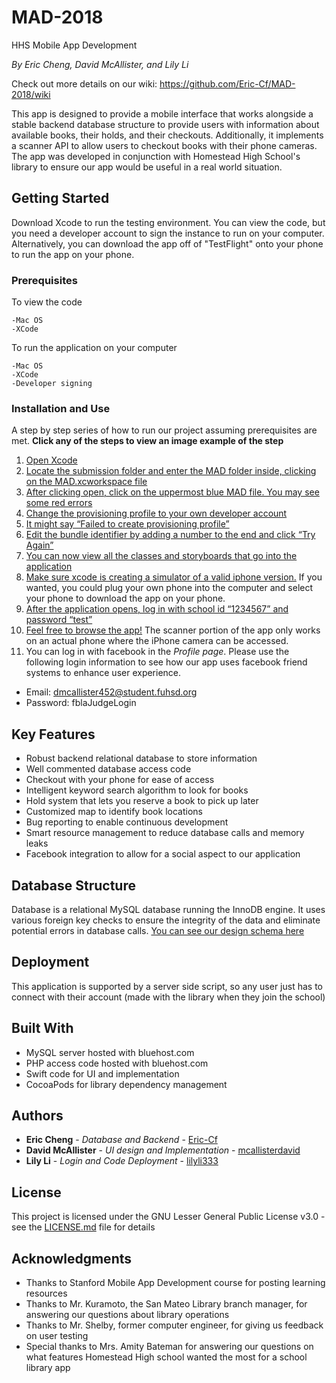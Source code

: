 # MAD-2018
HHS Mobile App Development

*By Eric Cheng, David McAllister, and Lily Li*

Check out more details on our wiki: https://github.com/Eric-Cf/MAD-2018/wiki

This app is designed to provide a mobile interface that works alongside a stable backend database structure to provide users with information about available books, their holds, and their checkouts. Additionally, it implements a scanner API to allow users to checkout books with their phone cameras. The app was developed in conjunction with Homestead High School's library to ensure our app would be useful in a real world situation.

## Getting Started

Download Xcode to run the testing environment. You can view the code, but you need a developer account to sign the instance to run on your computer. 
Alternatively, you can download the app off of "TestFlight" onto your phone to run the app on your phone.

### Prerequisites

To view the code
```
-Mac OS
-XCode
```
To run the application on your computer
```
-Mac OS
-XCode
-Developer signing 
```

### Installation and Use

A step by step series of how to run our project assuming prerequisites are met.
**Click any of the steps to view an image example of the step**

1. [Open Xcode](Pictures/Proj1.png)
2. [Locate the submission folder and enter the MAD folder inside, clicking on the MAD.xcworkspace file](Pictures/Proj2.png)
3. [After clicking open, click on the uppermost blue MAD file. You may see some red errors](Pictures/Proj3.png)
4. [Change the provisioning profile to your own developer account](Pictures/Proj4.png)
5. [It might say “Failed to create provisioning profile”](Pictures/Proj5.png)
6. [Edit the bundle identifier by adding a number to the end and click “Try Again”](Pictures/Proj6.png)
7. [You can now view all the classes and storyboards that go into the application](Pictures/Proj7.png)
8. [Make sure xcode is creating a simulator of a valid iphone version.](Pictures/Proj8.png) 
If you wanted, you could plug your own phone into the computer and select your phone to download the app on your phone.
9. [After the application opens, log in with school id “1234567” and password “test”](Pictures/Proj9.png)
10. [Feel free to browse the app!](Pictures/Proj10.png)
The scanner portion of the app only works on an actual phone where the iPhone camera can be accessed.
11. You can log in with facebook in the *Profile page*. Please use the following login information to see how our app uses facebook friend systems to enhance user experience.

* Email: dmcallister452@student.fuhsd.org
* Password: fblaJudgeLogin

## Key Features

* Robust backend relational database to store information
* Well commented database access code
* Checkout with your phone for ease of access
* Intelligent keyword search algorithm to look for books
* Hold system that lets you reserve a book to pick up later
* Customized map to identify book locations
* Bug reporting to enable continuous development
* Smart resource management to reduce database calls and memory leaks
* Facebook integration to allow for a social aspect to our application

## Database Structure

Database is a relational MySQL database running the InnoDB engine. It uses various foreign key checks to ensure the integrity of the data and eliminate potential errors in database calls.
[You can see our design schema here](https://eric-cf.github.io/MAD-2018/) 

## Deployment

This application is supported by a server side script, so any user just has to connect with their account (made with the library when they join the school)

## Built With

* MySQL server hosted with bluehost.com
* PHP access code hosted with bluehost.com
* Swift code for UI and implementation
* CocoaPods for library dependency management

## Authors

* **Eric Cheng** - *Database and Backend* - [Eric-Cf](https://github.com/Eric-Cf)
* **David McAllister** - *UI design and Implementation* - [mcallisterdavid](https://github.com/mcallisterdavid)
* **Lily Li** - *Login and Code Deployment* - [lilyli333](https://github.com/lilyli333)

## License

This project is licensed under the GNU Lesser General Public License v3.0 - see the [LICENSE.md](LICENSE.md) file for details

## Acknowledgments

* Thanks to Stanford Mobile App Development course for posting learning resources
* Thanks to Mr. Kuramoto, the San Mateo Library branch manager, for answering our questions about library operations
* Thanks to Mr. Shelby, former computer engineer, for giving us feedback on user testing
* Special thanks to Mrs. Amity Bateman for answering our questions on what features Homestead High school wanted the most for a school library app

